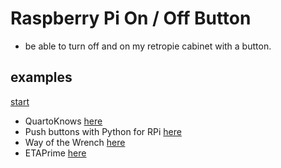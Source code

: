 # Raspberry Pi On / Off Button

- be able to turn off and on my retropie cabinet with a button.

## examples

[start](https://youtu.be/YICzRCAY73Y?t=195)

- QuartoKnows [here](https://www2.quartoknows.com/page/raspberry-pi-shutdown-button)
- Push buttons with Python for RPi [here](https://www.youtube.com/watch?v=YICzRCAY73Y)
- Way of the Wrench [here](https://www.youtube.com/watch?v=EWlRwWt2rNc)
- ETAPrime [here](https://www.youtube.com/watch?v=4nTuzIY0i3k)